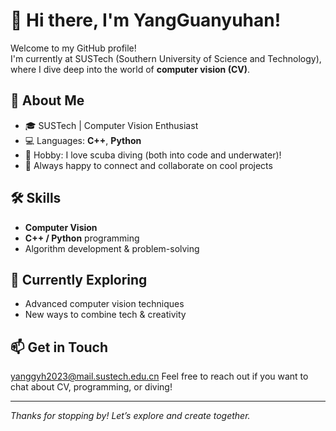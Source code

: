 # 👋 Hi there, I'm YangGuanyuhan!

Welcome to my GitHub profile!  
I'm currently at SUSTech (Southern University of Science and Technology), where I dive deep into the world of **computer vision (CV)**.

## 🚀 About Me

- 🎓 SUSTech | Computer Vision Enthusiast
- 💻 Languages: **C++**, **Python**
- 🌊 Hobby: I love scuba diving (both into code and underwater)!
- 🤝 Always happy to connect and collaborate on cool projects

## 🛠️ Skills

- **Computer Vision**
- **C++ / Python** programming
- Algorithm development & problem-solving

## 🌱 Currently Exploring

- Advanced computer vision techniques
- New ways to combine tech & creativity

## 📫 Get in Touch
yanggyh2023@mail.sustech.edu.cn
Feel free to reach out if you want to chat about CV, programming, or diving!

---

_Thanks for stopping by! Let’s explore and create together._
